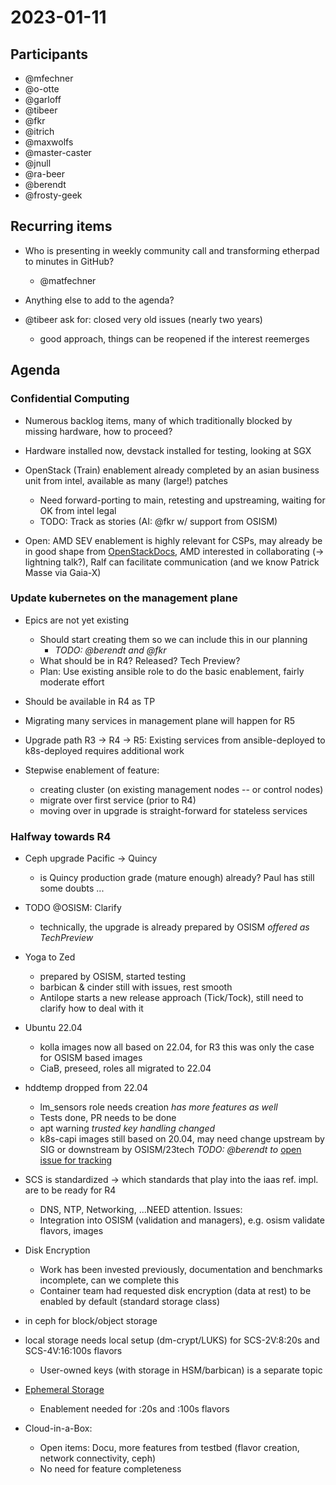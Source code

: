 # 2023-01-11

## Participants

* @mfechner
* @o-otte
* @garloff
* @tibeer
* @fkr
* @itrich
* @maxwolfs
* @master-caster
* @jnull
* @ra-beer
* @berendt
* @frosty-geek

## Recurring items

* Who is presenting in weekly community call and transforming
   etherpad to minutes in GitHub?
  * @matfechner

* Anything else to add to the agenda?
* @tibeer ask for: closed very old issues (nearly two years)
  * good approach, things can be reopened if the interest reemerges

## Agenda

### Confidential Computing

* Numerous backlog items, many of which traditionally blocked by missing
  hardware, how to proceed?

* Hardware installed now, devstack installed for testing, looking at SGX
* OpenStack (Train) enablement already completed by an asian business unit
  from intel,  available as many (large!) patches
  * Need forward-porting to main, retesting and upstreaming,
    waiting for OK from intel legal
  * TODO: Track as stories (AI: @fkr w/ support from OSISM)

* Open: AMD SEV enablement is highly relevant for CSPs,
  may already be in good shape from [OpenStackDocs](https://docs.openstack.org/nova/latest/admin/sev.html),
  AMD interested in collaborating (-> lightning talk?),
  Ralf can facilitate communication (and we know Patrick Masse via Gaia-X)

### Update kubernetes on the management plane

* Epics are not yet existing
  * Should start creating them so we can include this in our planning
    * *TODO: @berendt and @fkr*
  * What should be in R4? Released? Tech Preview?
  * Plan: Use existing ansible role to do the basic enablement, fairly
    moderate effort

* Should be available in R4 as TP
* Migrating many services in management plane will happen for R5
* Upgrade path R3 -> R4 -> R5: Existing services from ansible-deployed
  to k8s-deployed requires additional work
* Stepwise enablement of feature:
  * creating cluster (on existing management nodes -- or control nodes)
  * migrate over first service (prior to R4)
  * moving over in upgrade is straight-forward for stateless services

### Halfway towards R4

* Ceph upgrade Pacific -> Quincy
  * is Quincy production grade (mature enough) already?
    Paul has still some doubts ...
* TODO @OSISM: Clarify
  * technically, the upgrade is already
    prepared by OSISM *offered as TechPreview*
* Yoga to Zed
  * prepared by OSISM, started testing
  * barbican & cinder still with issues, rest smooth
  * Antilope starts a new release approach (Tick/Tock),
    still need to clarify how to deal with it

* Ubuntu 22.04
  * kolla images now all based on 22.04, for R3 this was only the case
    for OSISM based images
  * CiaB, preseed, roles all migrated to 22.04

* hddtemp dropped from 22.04
  * lm_sensors role needs creation *has more features as well*
  * Tests done, PR needs to be done
  * apt warning *trusted key handling changed*
  * k8s-capi images still based on 20.04, may need change upstream
    by SIG or downstream by OSISM/23tech *TODO: @berendt to* [open issue for tracking](https://github.com/osism/k8s-capi-images/issues/162)
* SCS is standardized -> which standards that play into the iaas ref. impl. are to be ready for R4
  * DNS, NTP, Networking, ...NEED attention. Issues:
  * Integration into OSISM (validation and managers), e.g. osism validate flavors, images

* Disk Encryption
  * Work has been invested previously, documentation and benchmarks incomplete, can we complete this
  * Container team had requested disk encryption (data at rest) to be enabled by default (standard storage class)
* in ceph for block/object storage
* local storage needs local setup (dm-crypt/LUKS) for SCS-2V:8:20s and SCS-4V:16:100s flavors
  * User-owned keys (with storage in HSM/barbican) is a separate topic

* [Ephemeral Storage](https://github.com/SovereignCloudStack/issues/issues/200)
  * Enablement needed for :20s and :100s flavors

* Cloud-in-a-Box:
  * Open items: Docu, more features from testbed (flavor creation, network connectivity, ceph)
  * No need for feature completeness
